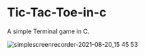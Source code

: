 # Tic-Tac-Toe-in-c
A simple Terminal game in C.

![simplescreenrecorder-2021-08-20_15 45 53](https://user-images.githubusercontent.com/76823529/130300333-4ac49479-14fb-4ef1-b6db-c0f2bfad5768.gif)

